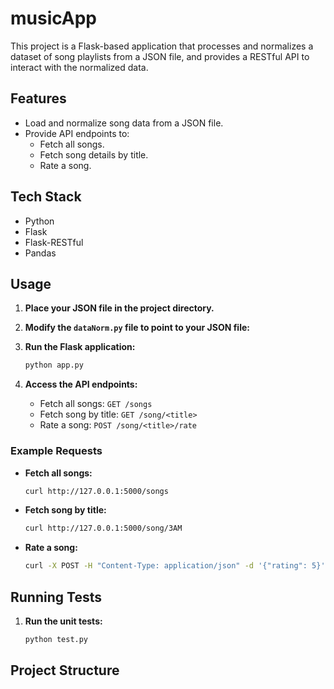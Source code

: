 # musicApp

This project is a Flask-based application that processes and normalizes a dataset of song playlists from a JSON file, and provides a RESTful API to interact with the normalized data.

## Features

- Load and normalize song data from a JSON file.
- Provide API endpoints to:
  - Fetch all songs.
  - Fetch song details by title.
  - Rate a song.

## Tech Stack

- Python
- Flask
- Flask-RESTful
- Pandas

## Usage

1. **Place your JSON file in the project directory.**

2. **Modify the `dataNorm.py` file to point to your JSON file:**

3. **Run the Flask application:**

    ```sh
    python app.py
    ```

4. **Access the API endpoints:**

    - Fetch all songs: `GET /songs`
    - Fetch song by title: `GET /song/<title>`
    - Rate a song: `POST /song/<title>/rate`

### Example Requests

- **Fetch all songs:**

    ```sh
    curl http://127.0.0.1:5000/songs
    ```

- **Fetch song by title:**

    ```sh
    curl http://127.0.0.1:5000/song/3AM
    ```

- **Rate a song:**

    ```sh
    curl -X POST -H "Content-Type: application/json" -d '{"rating": 5}' http://127.0.0.1:5000/song/3AM/rate
    ```

## Running Tests

1. **Run the unit tests:**

    ```sh
    python test.py
    ```

## Project Structure


